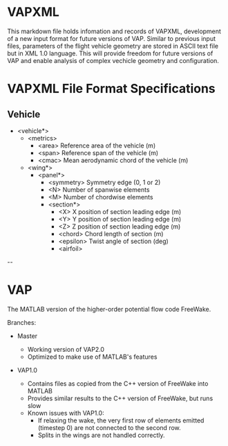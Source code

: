 # VAPXML
This markdown file holds infomation and records of VAPXML, development of a new input format for future versions of VAP. Similar to previous input files, parameters of the flight vehicle geometry are stored in ASCII text file but in XML 1.0 language. This will provide freedom for future versions of VAP and enable analysis of complex vechicle geometry and configuration. 


# VAPXML File Format Specifications 
## Vehicle
- \<vehicle*\>
	- \<metrics\>
		- \<area\> Reference area of the vehicle (m)
		- \<span\> Reference span of the vehicle (m)
		- \<cmac\> Mean aerodynamic chord of the vehicle (m)
	- \<wing*\>
		- \<panel*\>
			- \<symmetry\> Symmetry edge (0, 1 or 2)
			- \<N\> Number of spanwise elements
			- \<M\> Number of chordwise elements
			- \<section*\>
				- \<X\> X position of section leading edge (m)
				- \<Y\> Y position of section leading edge (m)
				- \<Z\> Z position of section leading edge (m)
				- \<chord\> Chord length of section (m)
				- \<epsilon\> Twist angle of section (deg)
				- \<airfoil\>

				
--

# VAP
The MATLAB version of the higher-order potential flow code FreeWake.

Branches:
- Master
    - Working version of VAP2.0
    - Optimized to make use of MATLAB's features

- VAP1.0
    - Contains files as copied from the C++ version of FreeWake into MATLAB
	- Provides similar results to the C++ version of FreeWake, but runs slow
    - Known issues with VAP1.0:
        - If relaxing the wake, the very first row of elements emitted (timestep 0) are not connected to the second row. 
        - Splits in the wings are not handled correctly.
